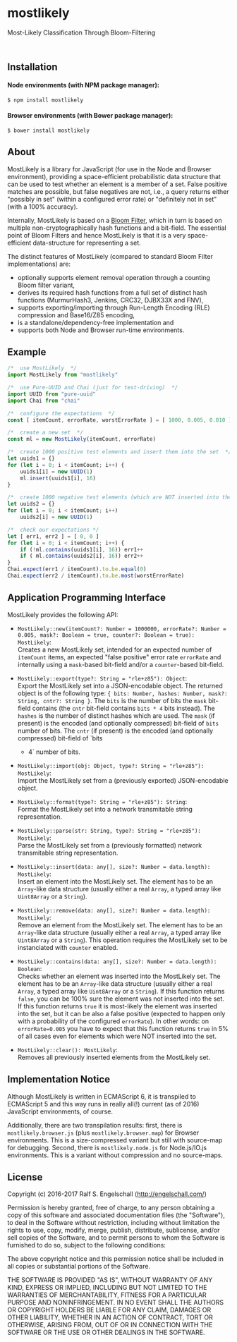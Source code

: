 
mostlikely
==========

Most-Likely Classification Through Bloom-Filtering

<p/>
<img src="https://nodei.co/npm/mostlikely.png?downloads=true&stars=true" alt=""/>

<p/>
<img src="https://david-dm.org/rse/mostlikely.png" alt=""/>

Installation
------------

#### Node environments (with NPM package manager):

```shell
$ npm install mostlikely
```

#### Browser environments (with Bower package manager):

```shell
$ bower install mostlikely
```

About
-----

MostLikely is a library for JavaScript (for use in the Node and Browser
environment), providing a space-efficient probabilistic data structure
that can be used to test whether an element is a member of a set. False
positive matches are possible, but false negatives are not, i.e., a
query returns either "possibly in set" (within a configured error rate)
or "definitely not in set" (with a 100% accuracy).

Internally, MostLikely is based on a [Bloom
Filter](https://en.wikipedia.org/wiki/Bloom_filter), which in turn is
based on multiple non-cryptographically hash functions and a bit-field.
The essential point of Bloom Filters and hence MostLikely is that it is
a very space-efficient data-structure for representing a set.

The distinct features of MostLikely (compared to standard Bloom Filter
implementations) are:

- optionally supports element removal operation through a counting Bloom filter variant,
- derives its required hash functions from a full set of distinct hash functions (MurmurHash3, Jenkins, CRC32, DJBX33X and FNV),
- supports exporting/importing through Run-Length Encoding (RLE) compression and Base16/Z85 encoding,
- is a standalone/dependency-free implementation and
- supports both Node and Browser run-time environments.

Example
-------

```js
/*  use MostLikely  */
import MostLikely from "mostlikely"

/*  use Pure-UUID and Chai (just for test-driving)  */
import UUID from "pure-uuid"
import Chai from "chai"

/*  configure the expectations  */
const [ itemCount, errorRate, worstErrorRate ] = [ 1000, 0.005, 0.010 ]

/*  create a new set  */
const ml = new MostLikely(itemCount, errorRate)

/*  create 1000 positive test elements and insert them into the set  */
let uuids1 = {}
for (let i = 0; i < itemCount; i++) {
    uuids1[i] = new UUID(1)
    ml.insert(uuids1[i], 16)
}

/*  create 1000 negative test elements (which are NOT inserted into the set)  */
let uuids2 = {}
for (let i = 0; i < itemCount; i++)
    uuids2[i] = new UUID(1)

/*  check our expectations */
let [ err1, err2 ] = [ 0, 0 ]
for (let i = 0; i < itemCount; i++) {
    if (!ml.contains(uuids1[i], 16)) err1++
    if ( ml.contains(uuids2[i], 16)) err2++
}
Chai.expect(err1 / itemCount).to.be.equal(0)
Chai.expect(err2 / itemCount).to.be.most(worstErrorRate)
```

Application Programming Interface
---------------------------------

MostLikely provides the following API:

- `MostLikely::new(itemCount?: Number = 1000000, errorRate?: Number = 0.005, mask?: Boolean = true, counter?: Boolean = true): MostLikely`:<br/>
  Creates a new MostLikely set, intended for an expected number of
  `itemCount` items, an expected "false positive" error rate `errorRate`
  and internally using a `mask`-based bit-field and/or a `counter`-based
  bit-field.

- `MostLikely::export(type?: String = "rle+z85"): Object`:<br/>
  Export the MostLikely set into a JSON-encodable object. The returned object
  is of the following type: `{ bits: Number, hashes: Number, mask?:
  String, cntr?: String }`. The `bits` is the number of bits the
  `mask` bit-field contains (the `cntr` bit-field contains `bits * 4`
  bits instead). The `hashes` is the number of distinct hashes which
  are used. The `mask` (if present) is the encoded (and optionally
  compressed) bit-field of `bits` number of bits. The `cntr` (if
  present) is the encoded (and optionally compressed) bit-field of `bits
  * 4` number of bits.

- `MostLikely::import(obj: Object, type?: String = "rle+z85"): MostLikely`:<br/>
  Import the MostLikely set from a (previously exported) JSON-encodable object.

- `MostLikely::format(type?: String = "rle+z85"): String`:<br/>
  Format the MostLikely set into a network transmitable string representation.

- `MostLikely::parse(str: String, type?: String = "rle+z85"): MostLikely`:<br/>
  Parse the MostLikely set from a (previously formatted) network transmitable string representation.

- `MostLikely::insert(data: any[], size?: Number = data.length): MostLikely`:<br/>
  Insert an element into the MostLikely set. The element has to be an
  `Array`-like data structure (usually either a real `Array`, a typed
  array like `Uint8Array` or a `String`).

- `MostLikely::remove(data: any[], size?: Number = data.length): MostLikely`:<br/>
  Remove an element from the MostLikely set. The element has to be an
  `Array`-like data structure (usually either a real `Array`, a typed
  array like `Uint8Array` or a `String`). This operation requires
  the MostLikely set to be instanciated with `counter` enabled.

- `MostLikely::contains(data: any[], size?: Number = data.length): Boolean`:<br/>
  Checks whether an element was inserted into the MostLikely set. The
  element has to be an `Array`-like data structure (usually either a
  real `Array`, a typed array like `Uint8Array` or a `String`). If
  this function returns `false`, you can be 100% sure the element was
  not inserted into the set. If this function returns `true` it is
  most-likely the element was inserted into the set, but it can be also
  a false positive (expected to happen only with a probability of the
  configured `errorRate`). In other words: on `errorRate=0.005` you have
  to expect that this function returns `true` in 5% of all cases even
  for elements which were NOT inserted into the set.

- `MostLikely::clear(): MostLikely`:<br/>
  Removes all previously inserted elements from the MostLikely set.

Implementation Notice
---------------------

Although MostLikely is written in ECMAScript 6, it is transpiled to
ECMAScript 5 and this way runs in really all(!) current (as of 2016)
JavaScript environments, of course.

Additionally, there are two transpilation results: first, there is
`mostlikely.browser.js` (plus `mostlikely.browser.map`) for Browser
environments. This is a size-compressed variant but still with
source-map for debugging. Second, there is `mostlikely.node.js` for
Node.js/IO.js environments. This is a variant without compression and no
source-maps.

License
-------

Copyright (c) 2016-2017 Ralf S. Engelschall (http://engelschall.com/)

Permission is hereby granted, free of charge, to any person obtaining
a copy of this software and associated documentation files (the
"Software"), to deal in the Software without restriction, including
without limitation the rights to use, copy, modify, merge, publish,
distribute, sublicense, and/or sell copies of the Software, and to
permit persons to whom the Software is furnished to do so, subject to
the following conditions:

The above copyright notice and this permission notice shall be included
in all copies or substantial portions of the Software.

THE SOFTWARE IS PROVIDED "AS IS", WITHOUT WARRANTY OF ANY KIND,
EXPRESS OR IMPLIED, INCLUDING BUT NOT LIMITED TO THE WARRANTIES OF
MERCHANTABILITY, FITNESS FOR A PARTICULAR PURPOSE AND NONINFRINGEMENT.
IN NO EVENT SHALL THE AUTHORS OR COPYRIGHT HOLDERS BE LIABLE FOR ANY
CLAIM, DAMAGES OR OTHER LIABILITY, WHETHER IN AN ACTION OF CONTRACT,
TORT OR OTHERWISE, ARISING FROM, OUT OF OR IN CONNECTION WITH THE
SOFTWARE OR THE USE OR OTHER DEALINGS IN THE SOFTWARE.

